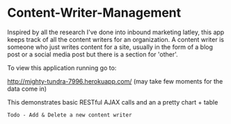 # Content-Writer-Management

Inspired by all the research I've done into inbound marketing latley, this app keeps track of all the content writers for an organization. A content writer is someone who just writes content for a site, usually in the form of a blog post or a social media post but there is a section for 'other'. 

To view this application running go to: 

http://mighty-tundra-7996.herokuapp.com/ (may take few moments for the data come in)

This demonstrates basic RESTful AJAX calls and an a pretty chart + table 

```
Todo - Add & Delete a new content writer
```
